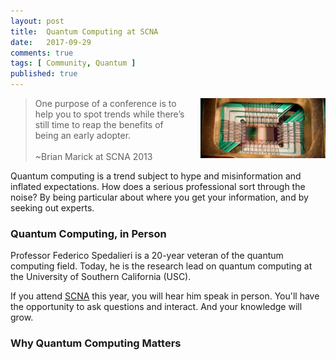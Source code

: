 ```yaml
---
layout: post
title:  Quantum Computing at SCNA
date:   2017-09-29
comments: true
tags: [ Community, Quantum ]
published: true
---
```


<img style="margin-left:20px" src="/images/quantum_dwave.jpg" width="200" align="right" alt="Quantum Computing at SCNA - University of Southern California" title="Quantum Computing at SCNA - University of Southern California" />

>One purpose of a conference is to help you to spot trends while there’s still time to reap the benefits of being an early adopter.<br/>&nbsp;<br/>~Brian Marick at SCNA 2013

Quantum computing is a trend subject to hype and misinformation and inflated expectations. How does a serious professional sort through the noise? By being particular about where you get your information, and by seeking out experts.


<!--more-->

### Quantum Computing, in Person

Professor Federico Spedalieri is a 20-year veteran of the quantum computing field. Today, he is the research lead on quantum computing at the University of Southern California (USC).

If you attend [SCNA](https://scna.softwarecraftsmanship.com/) this year, you will hear him speak in person. You'll have the opportunity to ask questions and interact. And your knowledge will grow.

### Why Quantum Computing Matters











